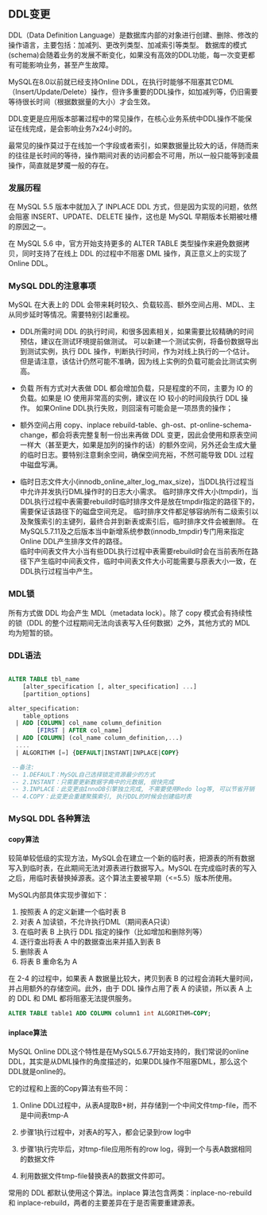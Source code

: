 ## DDL变更

DDL（Data Definition Language）是数据库内部的对象进行创建、删除、修改的操作语言，主要包括：加减列、更改列类型、加减索引等类型。
数据库的模式(schema)会随着业务的发展不断变化，如果没有高效的DDL功能，每一次变更都有可能影响业务，甚至产生故障。

MySQL在8.0以前就已经支持Online DDL，在执行时能够不阻塞其它DML（Insert/Update/Delete）操作，但许多重要的DDL操作，如加减列等，仍旧需要等待很长时间（根据数据量的大小）才会生效。

DDL变更是应用版本部署过程中的常见操作，在核心业务系统中DDL操作不能保证在线完成，是会影响业务7x24小时的。

最常见的操作莫过于在线加一个字段或者索引，如果数据量比较大的话，伴随而来的往往是长时间的等待，操作期间对表的访问都会不可用，所以一般只能等到凌晨操作，简直就是梦魇一般的存在。


### 发展历程

在 MySQL 5.5 版本中就加入了 INPLACE DDL 方式，但是因为实现的问题，依然会阻塞 INSERT、UPDATE、DELETE 操作，这也是 MySQL 早期版本长期被吐槽的原因之一。

在 MySQL 5.6 中，官方开始支持更多的 ALTER TABLE 类型操作来避免数据拷贝，同时支持了在线上 DDL 的过程中不阻塞 DML 操作，真正意义上的实现了 Online DDL。




### MySQL DDL的注意事项


MySQL 在大表上的 DDL 会带来耗时较久、负载较高、额外空间占用、MDL、主从同步延时等情况。需要特别引起重视。

- DDL所需时间
DDL 的执行时间，和很多因素相关，如果需要比较精确的时间预估，建议在测试环境提前做测试。
可以新建一个测试实例，将备份数据导出到测试实例，执行 DDL 操作，判断执行时间，作为对线上执行的一个估计。但是请注意，该估计仍然可能不准确，因为线上实例的负载可能会比测试实例高。

- 负载
所有方式对大表做 DDL 都会增加负载，只是程度的不同，主要为 IO 的负载。如果是 IO 使用非常高的实例，建议在 IO 较小的时间段执行 DDL 操作。
如果Online DDL执行失败，则回滚有可能会是一项昂贵的操作；

- 额外空间占用
copy、inplace rebuild-table、gh-ost、pt-online-schema-change，都会将表完整复制一份出来再做 DDL 变更，因此会使用和原表空间一样大（甚至更大，如果是加列的操作的话）的额外空间，另外还会生成大量的临时日志。要特别注意剩余空间，确保空间充裕，不然可能导致 DDL 过程中磁盘写满。

- 临时日志文件大小(innodb_online_alter_log_max_size)，当DDL执行过程当中允许并发执行DML操作时的日志大小需求。
临时排序文件大小(tmpdir)，当DDL执行过程中表需要rebuild时临时排序文件是放在tmpdir指定的路径下的，需要保证该路径下的磁盘空间充足。
临时排序文件都足够容纳所有二级索引以及聚簇索引的主键列，最终合并到新表或索引后，临时排序文件会被删除。
在MySQL5.7.11及之后版本当中新增系统参数(innodb_tmpdir)专门用来指定Online DDL产生排序文件的路径。         
临时中间表文件大小当有些DDL执行过程中表需要rebuild时会在当前表所在路径下产生临时中间表文件，临时中间表文件大小可能需要与原表大小一致，在DDL执行过程当中产生。



### MDL锁

所有方式做 DDL 均会产生 MDL（metadata lock）。除了 copy 模式会有持续性的锁（DDL 的整个过程期间无法向该表写入任何数据）之外，其他方式的 MDL 均为短暂的锁。


### DDL语法
```SQL

ALTER TABLE tbl_name
    [alter_specification [, alter_specification] ...]
    [partition_options]

alter_specification:
    table_options
  | ADD [COLUMN] col_name column_definition
        [FIRST | AFTER col_name]
  | ADD [COLUMN] (col_name column_definition,...)
  ....
  | ALGORITHM [=] {DEFAULT|INSTANT|INPLACE|COPY}

 --备注:
 -- 1.DEFAULT：MySQL自己选择锁定资源最少的方式
 -- 2.INSTANT：只需要更新数据字典中的元数据, 很快完成
 -- 3.INPLACE：此变更由InnoDB引擎独立完成, 不需要使用Redo log等, 可以节省开销
 -- 4.COPY：此变更会重建聚簇索引, 执行DDL的时候会创建临时表
```



### MySQL DDL 各种算法



#### copy算法

较简单较低级的实现方法，MySQL会在建立一个新的临时表，把源表的所有数据写入到临时表，在此期间无法对源表进行数据写入。MySQL 在完成临时表的写入之后，用临时表替换掉源表。这个算法主要被早期（<=5.5）版本所使用。

MySQL内部具体实现步骤如下：

1. 按照表 A 的定义新建一个临时表 B
2. 对表 A 加读锁，不允许执行DML（期间表A只读）
3. 在临时表 B 上执行 DDL 指定的操作（比如增加和删除列等）
4. 逐行查出将表 A 中的数据查出来并插入到表 B
5. 删除表 A
5. 将表 B 重命名为 A

在 2-4 的过程中，如果表 A 数据量比较大，拷贝到表 B 的过程会消耗大量时间，并占用额外的存储空间。此外，由于 DDL 操作占用了表 A 的读锁，所以表 A 上的 DDL 和 DML 都将阻塞无法提供服务。

```SQL
ALTER TABLE table1 ADD COLUMN column1 int ALGORITHM=COPY;
```


#### inplace算法

MySQL Online DDL这个特性是在MySQL5.6.7开始支持的，我们常说的online DDL，其实是从DML操作的角度描述的，如果DDL操作不阻塞DML，那么这个DDL就是online的。

它的过程和上面的Copy算法有些不同：


1. Online DDL过程中，从表A提取B+树，并存储到一个中间文件tmp-file，而不是中间表tmp-A

2. 步骤1执行过程中，对表A的写入，都会记录到row log中

3. 步骤1执行完毕后，对tmp-file应用所有的row log，得到一个与表A数据相同的数据文件

4. 利用数据文件tmp-file替换表A的数据文件即可。


常用的 DDL 都默认使用这个算法。inplace 算法包含两类：inplace-no-rebuild 和 inplace-rebuild，两者的主要差异在于是否需要重建源表。
